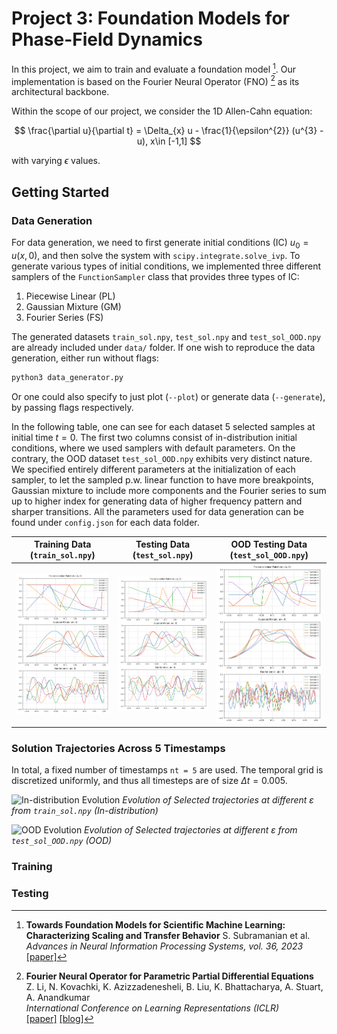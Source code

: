 # Project 3: Foundation Models for Phase-Field Dynamics

In this project, we aim to train and evaluate a foundation model [^1]. Our implementation is based on the Fourier Neural Operator (FNO) [^2] as its architectural backbone.

Within the scope of our project, we consider the 1D Allen-Cahn equation:

$$
\frac{\partial u}{\partial t} = \Delta_{x} u - \frac{1}{\epsilon^{2}} (u^{3} - u), x\in [-1,1]
$$

with varying $\epsilon$ values.

## Getting Started

### Data Generation

For data generation, we need to first generate initial conditions (IC) $u_{0}= u(x, 0)$, and then solve the system with `scipy.integrate.solve_ivp`. To generate various types of initial conditions, we implemented three different samplers of the `FunctionSampler` class that provides three types of IC:

1. Piecewise Linear (PL)
2. Gaussian Mixture (GM)
3. Fourier Series (FS)


The generated datasets `train_sol.npy`, `test_sol.npy` and `test_sol_OOD.npy` are already included under `data/` folder. If one wish to reproduce the data generation, either run without flags:

```bash
python3 data_generator.py
```

Or one could also specify to just plot (`--plot`) or generate data (`--generate`), by passing flags respectively.

In the following table, one can see for each dataset 5 selected samples at initial time $t = 0$. The first two columns consist of in-distribution initial conditions, where we used samplers with default parameters. On the contrary, the OOD dataset `test_sol_OOD.npy` exhibits very distinct nature. We specified entirely different parameters at the initialization of each sampler, to let the sampled p.w. linear function to have more breakpoints, Gaussian mixture to include more components and the Fourier series to sum up to higher index for generating data of higher frequency pattern and sharper transitions. All the parameters used for data generation can be found under `config.json` for each data folder.


| Training Data (`train_sol.npy`) | Testing Data (`test_sol.npy`) | OOD Testing Data (`test_sol_OOD.npy`) |
| --- | --- | --- |
| ![training](data/dt_0.0025_20250113_095320/sample_comparison_train.png)   | ![testing](data/dt_0.0025_20250113_095320/sample_comparison_test.png)     | ![ood testing](data/dt_0.0025_20250113_095320/sample_comparison_ood.png)     |

### Solution Trajectories Across 5 Timestamps

In total, a fixed number of timestamps `nt = 5` are used. The temporal grid is discretized uniformly, and thus all timesteps are of size $\Delta t = 0.005$.

![In-distribution Evolution](data/dt_0.0025_20250113_095320/sol_dt_0.005_train.gif)
*Evolution of Selected trajectories at different ɛ from `train_sol.npy` (In-distribution)*

![OOD Evolution](data/dt_0.0025_20250113_095320/sol_dt_0.005_test_ood.gif)
*Evolution of Selected trajectories at different ɛ from `test_sol_OOD.npy` (OOD)*


### Training


### Testing


[^1]: **Towards Foundation Models for Scientific Machine Learning: Characterizing Scaling and Transfer Behavior**
    S. Subramanian et al.
    *Advances in Neural Information Processing Systems, vol. 36, 2023*
    [[paper]](https://arxiv.org/abs/2306.00258v1)

[^2]: **Fourier Neural Operator for Parametric Partial Differential Equations**  
    Z. Li, N. Kovachki, K. Azizzadenesheli, B. Liu, K. Bhattacharya, A. Stuart, A. Anandkumar  
    *International Conference on Learning Representations (ICLR)*  
    [[paper]](https://arxiv.org/abs/2010.08895)
    [[blog]](https://zongyi-li.github.io/blog/2020/fourier-pde/)